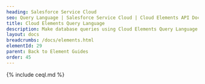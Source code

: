 ```yaml
---
heading: Salesforce Service Cloud
seo: Query Language | Salesforce Service Cloud | Cloud Elements API Docs
title: Cloud Elements Query Language
description: Make database queries using Cloud Elements Query Language.
layout: docs
breadcrumbs: /docs/elements.html
elementId: 29
parent: Back to Element Guides
order: 45
---
```


{% include ceql.md %}
